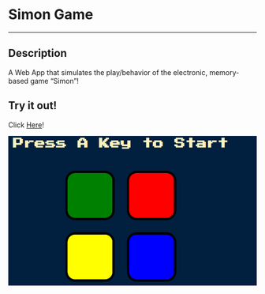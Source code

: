 # Simon Game
---

## Description
A Web App that simulates the play/behavior of the electronic, memory-based game “Simon”!

## Try it out!
Click [Here](https://ahernandez1200.github.io/simon-game/)!


![Screenshot of the game](https://github.com/ahernandez1200/simon-game/blob/master/images/simon_game_img.PNG)
